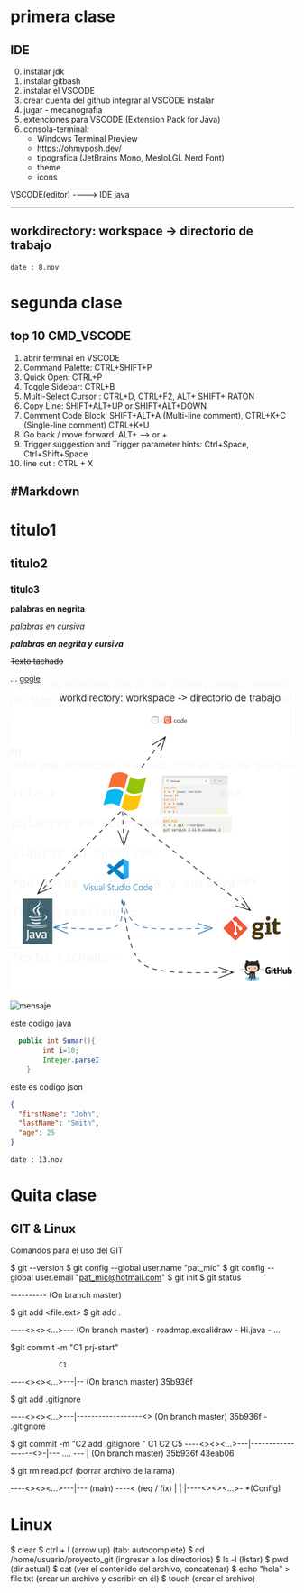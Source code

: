 # primera clase
## IDE
0. instalar jdk
1. instalar gitbash
2. instalar el VSCODE
3. crear cuenta del github integrar al VSCODE instalar
4. jugar - mecanografia
5. extenciones para VSCODE (Extension Pack for Java)
6. consola-terminal: 
    - Windows Terminal Preview
    - https://ohmyposh.dev/
    - tipografica (JetBrains Mono, MesloLGL Nerd Font)
    - theme
    - icons

VSCODE(editor) ----> IDE java

--------------------------------------------
workdirectory: workspace -> directorio de trabajo
--------------------------------------
    date : 8.nov
# segunda clase

## top 10 CMD_VSCODE
1. abrir terminal en VSCODE
2. Command Palette:          CTRL+SHIFT+P
3. Quick Open:               CTRL+P 
4. Toggle Sidebar:           CTRL+B
5. Multi-Select Cursor :     CTRL+D,  CTRL+F2,  ALT+ SHIFT+ RATON
6. Copy Line:                SHIFT+ALT+UP or SHIFT+ALT+DOWN 
7. Comment Code Block:       SHIFT+ALT+A (Multi-line comment), CTRL+K+C (Single-line comment)  CTRL+K+U
8. Go back / move forward:   ALT+ —> or +
9. Trigger suggestion and Trigger parameter hints: Ctrl+Space, Ctrl+Shift+Space
10. line cut :              CTRL + X


#Markdown
--------

# titulo1
## titulo2
### titulo3


**palabras en negrita**

*palabras en cursiva*

***palabras en negrita y cursiva***

~~Texto tachado~~

...
[gogle](www.google.com)
![imagen](img/img1.png)

![mensaje](https://img.shields.io/badge/Codigo:-4CAC9D)
<br>

este codigo java
```java
  public int Sumar(){
        int i=10;
        Integer.parseI
    }
```

este es codigo json
```json
{
  "firstName": "John",
  "lastName": "Smith",
  "age": 25
}
```

    date : 13.nov
# Quita clase

## GIT & Linux

Comandos para el uso del GIT

$ git --version
$ git config --global user.name "pat_mic"
$ git config --global user.email "pat_mic@hotmail.com"
$ git init
$ git status
    
----------   (On branch master)

$ git add <file.ext>
$ git add .

  
----<><><...>---  (On branch master)
     - roadmap.excalidraw
     - Hi.java
     - ...

$git commit -m "C1 prj-start"

                C1
----<><><...>---|--  (On branch master)
              35b936f


$ git add .gitignore 

----<><><...>---|------------------<> (On branch master)
              35b936f               - .gitignore

$  git commit -m "C2 add .gitignore "
                C1                    C2                C5
----<><><...>---|------------------<>-|---   ....   --- | (On branch master) 
              35b936f                43eab06

$ git rm read.pdf           (borrar archivo de la rama)


                 
----<><><...>---|---            (main) ----<  (req / fix)
                |
                |
                |----<><><...>- *(Config)    






# Linux
$ clear
$ ctrl + l                        (arrow up)     (tab:  autocomplete)
$ cd /home/usuario/proyecto_git   (ingresar a los directorios)
$ ls -l                           (listar)
$ pwd                             (dir actual)
$ cat                             (ver el contenido del archivo, concatenar)
$ echo "hola" > file.txt          (crear un archivo y escribir en él)
$ touch                           (crear el archivo)